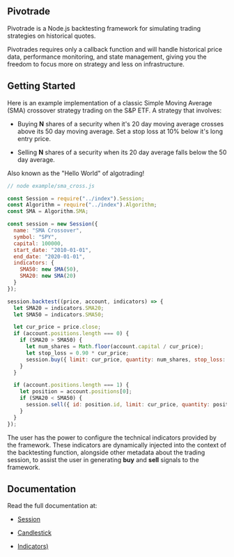 ## Pivotrade

Pivotrade is a Node.js backtesting framework for simulating trading strategies on historical quotes. 

Pivotrades requires only a callback function and will handle historical price data, performance monitoring, and state management, giving you the freedom to focus more on strategy and less on infrastructure.

## Getting Started

Here is an example implementation of a classic Simple Moving Average (SMA) crossover strategy trading on the S&P ETF. A strategy that involves:
- Buying <strong>N</strong> shares of a security when it's 20 day moving average crosses above its 50 day moving average. Set a stop loss at 10% below it's long entry price.

- Selling <strong>N</strong> shares of a security when its 20 day average falls below the 50 day average.

Also known as the "Hello World" of algotrading!

```javascript
// node example/sma_cross.js

const Session = require("../index").Session;
const Algorithm = require("../index").Algorithm;
const SMA = Algorithm.SMA;

const session = new Session({
  name: "SMA Crossover",
  symbol: "SPY",
  capital: 100000,
  start_date: "2010-01-01",
  end_date: "2020-01-01",
  indicators: {
    SMA50: new SMA(50),
    SMA20: new SMA(20)
  }
});

session.backtest((price, account, indicators) => {
  let SMA20 = indicators.SMA20;
  let SMA50 = indicators.SMA50;

  let cur_price = price.close;
  if (account.positions.length === 0) {
    if (SMA20 > SMA50) {
      let num_shares = Math.floor(account.capital / cur_price);
      let stop_loss = 0.90 * cur_price;
      session.buy({ limit: cur_price, quantity: num_shares, stop_loss: stop_loss});
    }
  }

  if (account.positions.length === 1) {
    let position = account.positions[0];
    if (SMA20 < SMA50) {
      session.sell({ id: position.id, limit: cur_price, quantity: position.quantity });
    }
  }
});
```
The user has the power to configure the technical indicators provided by the framework. These indicators are dynamically injected into the context of the backtesting function, alongside other metadata about the trading session, to assist the user in generating <strong>buy</strong> and <strong>sell</strong> signals to the framework.

## Documentation

Read the full documentation at:

- [Session](/session.md)

- [Candlestick](https://github.com/vardaro/pivotrade)

- [Indicators)](https://github.com/vardaro/pivotrade)